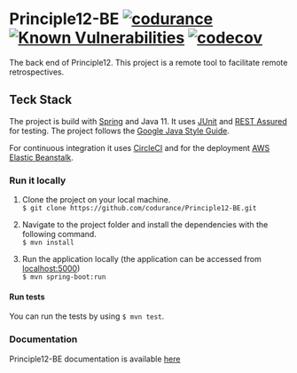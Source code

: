 # Principle12-BE [![codurance](https://circleci.com/gh/codurance/Retropolis-BE.svg?style=shield)](https://github.com/codurance/Retropolis-BE) [![Known Vulnerabilities](https://snyk.io/test/github/codurance/Retropolis-BE/badge.svg?targetFile=pom.xml)](https://snyk.io/test/github/codurance/Retropolis-BE?targetFile=pom.xml) [![codecov](https://codecov.io/gh/TomSpencerLondon/Principle12-BE/branch/master/graph/badge.svg)](https://codecov.io/gh/TomSpencerLondon/Principle12-BE)

The back end of Principle12. This project is a remote tool to facilitate remote retrospectives.

## Teck Stack

The project is build with [Spring](https://reactjs.org/) and Java 11. It uses [JUnit](https://junit.org/junit5/) and [REST Assured](http://rest-assured.io/) for testing. 
The project follows the [Google Java Style Guide](https://google.github.io/styleguide/javaguide.html).

For continuous integration it uses [CircleCI](https://circleci.com/) and for the deployment [AWS Elastic Beanstalk](https://aws.amazon.com/elasticbeanstalk/).

### Run it locally
 1) Clone the project on your local machine.  <br/>
                 `$ git clone https://github.com/codurance/Principle12-BE.git`

 2) Navigate to the project folder and install the dependencies with the following command.  <br/>
                 `$ mvn install`
                 
 3) Run the application locally (the application can be accessed from [localhost:5000](http://localhost:3000/)) <br/>
                  `$ mvn spring-boot:run`

#### Run tests
You can run the tests by using `$ mvn test`.

### Documentation
Principle12-BE documentation is available [here](https://github.com/TomSpencerLondon/Principle12-BE/wiki)

